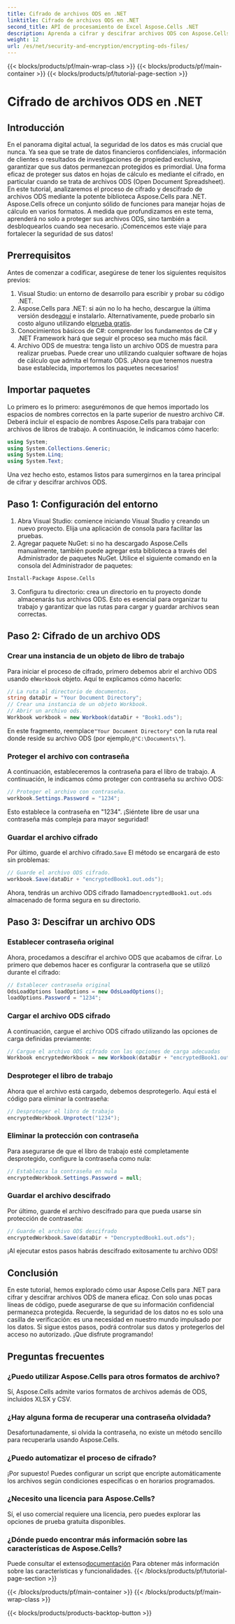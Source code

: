 ```yaml
---
title: Cifrado de archivos ODS en .NET
linktitle: Cifrado de archivos ODS en .NET
second_title: API de procesamiento de Excel Aspose.Cells .NET
description: Aprenda a cifrar y descifrar archivos ODS con Aspose.Cells para .NET. Una guía paso a paso para proteger sus datos.
weight: 12
url: /es/net/security-and-encryption/encrypting-ods-files/
---
```


{{< blocks/products/pf/main-wrap-class >}}
{{< blocks/products/pf/main-container >}}
{{< blocks/products/pf/tutorial-page-section >}}

# Cifrado de archivos ODS en .NET

## Introducción
En el panorama digital actual, la seguridad de los datos es más crucial que nunca. Ya sea que se trate de datos financieros confidenciales, información de clientes o resultados de investigaciones de propiedad exclusiva, garantizar que sus datos permanezcan protegidos es primordial. Una forma eficaz de proteger sus datos en hojas de cálculo es mediante el cifrado, en particular cuando se trata de archivos ODS (Open Document Spreadsheet). En este tutorial, analizaremos el proceso de cifrado y descifrado de archivos ODS mediante la potente biblioteca Aspose.Cells para .NET.
Aspose.Cells ofrece un conjunto sólido de funciones para manejar hojas de cálculo en varios formatos. A medida que profundizamos en este tema, aprenderá no solo a proteger sus archivos ODS, sino también a desbloquearlos cuando sea necesario. ¡Comencemos este viaje para fortalecer la seguridad de sus datos!
## Prerrequisitos
Antes de comenzar a codificar, asegúrese de tener los siguientes requisitos previos:
1. Visual Studio: un entorno de desarrollo para escribir y probar su código .NET.
2. Aspose.Cells para .NET: si aún no lo ha hecho, descargue la última versión desde[aquí](https://releases.aspose.com/cells/net/) e instalarlo. Alternativamente, puede probarlo sin costo alguno utilizando el[prueba gratis](https://releases.aspose.com/).
3. Conocimientos básicos de C#: comprender los fundamentos de C# y .NET Framework hará que seguir el proceso sea mucho más fácil.
4. Archivo ODS de muestra: tenga listo un archivo ODS de muestra para realizar pruebas. Puede crear uno utilizando cualquier software de hojas de cálculo que admita el formato ODS.
¡Ahora que tenemos nuestra base establecida, importemos los paquetes necesarios!
## Importar paquetes
Lo primero es lo primero: asegurémonos de que hemos importado los espacios de nombres correctos en la parte superior de nuestro archivo C#. Deberá incluir el espacio de nombres Aspose.Cells para trabajar con archivos de libros de trabajo. A continuación, le indicamos cómo hacerlo:
```csharp
using System;
using System.Collections.Generic;
using System.Linq;
using System.Text;
```
Una vez hecho esto, estamos listos para sumergirnos en la tarea principal de cifrar y descifrar archivos ODS.
## Paso 1: Configuración del entorno
1. Abra Visual Studio: comience iniciando Visual Studio y creando un nuevo proyecto. Elija una aplicación de consola para facilitar las pruebas.
2. Agregar paquete NuGet: si no ha descargado Aspose.Cells manualmente, también puede agregar esta biblioteca a través del Administrador de paquetes NuGet. Utilice el siguiente comando en la consola del Administrador de paquetes:
```bash
Install-Package Aspose.Cells
```
3. Configura tu directorio: crea un directorio en tu proyecto donde almacenarás tus archivos ODS. Esto es esencial para organizar tu trabajo y garantizar que las rutas para cargar y guardar archivos sean correctas.

## Paso 2: Cifrado de un archivo ODS
### Crear una instancia de un objeto de libro de trabajo
 Para iniciar el proceso de cifrado, primero debemos abrir el archivo ODS usando el`Workbook` objeto. Aquí te explicamos cómo hacerlo:
```csharp
// La ruta al directorio de documentos.
string dataDir = "Your Document Directory";
// Crear una instancia de un objeto Workbook.
// Abrir un archivo ods.
Workbook workbook = new Workbook(dataDir + "Book1.ods");
```
 En este fragmento, reemplace`"Your Document Directory"` con la ruta real donde reside su archivo ODS (por ejemplo,`@"C:\Documents\"`).
### Proteger el archivo con contraseña
A continuación, estableceremos la contraseña para el libro de trabajo. A continuación, le indicamos cómo proteger con contraseña su archivo ODS:
```csharp
// Proteger el archivo con contraseña.
workbook.Settings.Password = "1234";
```
Esto establece la contraseña en "1234". ¡Siéntete libre de usar una contraseña más compleja para mayor seguridad!
### Guardar el archivo cifrado
 Por último, guarde el archivo cifrado.`Save` El método se encargará de esto sin problemas:
```csharp
// Guarde el archivo ODS cifrado.
workbook.Save(dataDir + "encryptedBook1.out.ods");
```
 Ahora, tendrás un archivo ODS cifrado llamado`encryptedBook1.out.ods` almacenado de forma segura en su directorio.
## Paso 3: Descifrar un archivo ODS
### Establecer contraseña original
Ahora, procedamos a descifrar el archivo ODS que acabamos de cifrar. Lo primero que debemos hacer es configurar la contraseña que se utilizó durante el cifrado:
```csharp
// Establecer contraseña original
OdsLoadOptions loadOptions = new OdsLoadOptions();
loadOptions.Password = "1234";
```
### Cargar el archivo ODS cifrado
A continuación, cargue el archivo ODS cifrado utilizando las opciones de carga definidas previamente:
```csharp
// Cargue el archivo ODS cifrado con las opciones de carga adecuadas
Workbook encryptedWorkbook = new Workbook(dataDir + "encryptedBook1.out.ods", loadOptions);
```
### Desproteger el libro de trabajo
Ahora que el archivo está cargado, debemos desprotegerlo. Aquí está el código para eliminar la contraseña:
```csharp
// Desproteger el libro de trabajo
encryptedWorkbook.Unprotect("1234");
```
### Eliminar la protección con contraseña
Para asegurarse de que el libro de trabajo esté completamente desprotegido, configure la contraseña como nula:
```csharp
// Establezca la contraseña en nula
encryptedWorkbook.Settings.Password = null;
```
### Guardar el archivo descifrado
Por último, guarde el archivo descifrado para que pueda usarse sin protección de contraseña:
```csharp
// Guarde el archivo ODS descifrado
encryptedWorkbook.Save(dataDir + "DencryptedBook1.out.ods");
```
¡Al ejecutar estos pasos habrás descifrado exitosamente tu archivo ODS!
## Conclusión
En este tutorial, hemos explorado cómo usar Aspose.Cells para .NET para cifrar y descifrar archivos ODS de manera eficaz. Con solo unas pocas líneas de código, puede asegurarse de que su información confidencial permanezca protegida. Recuerde, la seguridad de los datos no es solo una casilla de verificación: es una necesidad en nuestro mundo impulsado por los datos.
Si sigue estos pasos, podrá controlar sus datos y protegerlos del acceso no autorizado. ¡Que disfrute programando!
## Preguntas frecuentes
### ¿Puedo utilizar Aspose.Cells para otros formatos de archivo?
Sí, Aspose.Cells admite varios formatos de archivos además de ODS, incluidos XLSX y CSV.
### ¿Hay alguna forma de recuperar una contraseña olvidada?
Desafortunadamente, si olvida la contraseña, no existe un método sencillo para recuperarla usando Aspose.Cells.
### ¿Puedo automatizar el proceso de cifrado?
¡Por supuesto! Puedes configurar un script que encripte automáticamente los archivos según condiciones específicas o en horarios programados.
### ¿Necesito una licencia para Aspose.Cells?
Sí, el uso comercial requiere una licencia, pero puedes explorar las opciones de prueba gratuita disponibles.
### ¿Dónde puedo encontrar más información sobre las características de Aspose.Cells?
 Puede consultar el extenso[documentación](https://reference.aspose.com/cells/net/) Para obtener más información sobre las características y funcionalidades.
{{< /blocks/products/pf/tutorial-page-section >}}

{{< /blocks/products/pf/main-container >}}
{{< /blocks/products/pf/main-wrap-class >}}

{{< blocks/products/products-backtop-button >}}
